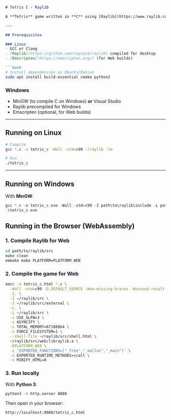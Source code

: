 
````markdown
# Tetris C - Raylib

A **Tetris** game written in **C** using [Raylib](https://www.raylib.com/) with support for **Linux**, **Windows**, and **Web (WASM)**.

---

## Prerequisites

### Linux
- GCC or Clang
- [Raylib](https://github.com/raysan5/raylib) compiled for desktop
- [Emscripten](https://emscripten.org/) (for Web builds)

```bash
# Install dependencies on Ubuntu/Debian
sudo apt install build-essential cmake python3
````

### Windows

* MinGW (to compile C on Windows) **or** Visual Studio
* Raylib precompiled for Windows
* Emscripten (optional, for Web builds)

---

## Running on Linux

```bash
# Compile
gcc *.c -o tetris_c -Wall -std=c99 -lraylib -lm

# Run
./tetris_c
```

---

## Running on Windows

With **MinGW**:

```powershell
gcc *.c -o tetris_c.exe -Wall -std=c99 -I path\to\raylib\include -L path\to\raylib\lib -lraylib -lopengl32 -lgdi32 -lwinmm
.\tetris_c.exe
```

## Running in the Browser (WebAssembly)

### 1. Compile Raylib for Web

```bash
cd path/to/raylib/src
make clean
emmake make PLATFORM=PLATFORM_WEB
```

### 2. Compile the game for Web

```bash
emcc -o tetris_c.html *.c \
  -Wall -std=c99 -D_DEFAULT_SOURCE -Wno-missing-braces -Wunused-result -Os \
  -I. \
  -I ~/raylib/src \
  -I ~/raylib/src/external \
  -L. \
  -L ~/raylib/src \
  -s USE_GLFW=3 \
  -s ASYNCIFY \
  -s TOTAL_MEMORY=67108864 \
  -s FORCE_FILESYSTEM=1 \
  --shell-file ~/raylib/src/shell.html \
  ~/raylib/src/web/libraylib.a \
  -DPLATFORM_WEB \
  -s 'EXPORTED_FUNCTIONS=["_free","_malloc","_main"]' \
  -s EXPORTED_RUNTIME_METHODS=ccall \
  -s MINIFY_HTML=0
```

### 3. Run locally

With **Python 3**:

```bash
python3 -m http.server 8080
```

Then open in your browser:

```
http://localhost:8080/tetris_c.html
```


